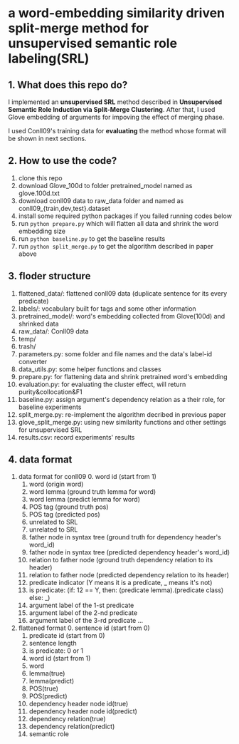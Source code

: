 # a word-embedding similarity driven split-merge method for unsupervised semantic role labeling(SRL)

## 1. What does this repo do?

I implemented an **unsupervised SRL** method described in **Unsupervised Semantic Role Induction via Split-Merge Clustering**. After that, I used Glove embedding of arguments for impoving the effect of merging phase.

I used Conll09's training data for **evaluating** the method whose format will be shown in next sections. 

## 2. How to use the code?

1. clone this repo
2. download Glove_100d to folder pretrained_model named as glove.100d.txt
3. download conll09 data to raw_data folder and named as conll09_{train,dev,test}.dataset
4. install some required python packages if you failed running codes below
5. run `python prepare.py` which will flatten all data and shrink the word embedding size
6. run `python baseline.py` to get the baseline results
7. run `python split_merge.py` to get the algorithm described in paper above

## 3. floder structure

1. flattened_data/:     flattened conll09 data (duplicate sentence for its every predicate)
2. labels/:             vocabulary built for tags and some other information
3. pretrained_model/:   word's embedding collected from Glove(100d) and shrinked data
4. raw_data/:           Conll09 data
5. temp/
6. trash/
7. parameters.py:       some folder and file names and the data's label-id converter
8. data_utils.py:       some helper functions and classes
9. prepare.py:          for flattening data and shrink pretrained word's embedding
10. evaluation.py:      for evaluating the cluster effect, will return purity&collocation&F1
11. baseline.py:        assign argument's dependency relation as a their role, for baseline experiments
12. split_merge.py:     re-implement the algorithm decribed in previous paper
13. glove_split_merge.py:   using new similarity functions and other settings for unsupervised SRL
14. results.csv:        record experiments' results

## 4. data format

1. data format for conll09
    0. word id (start from 1)
    1. word (origin word)
    2. word lemma (ground truth lemma for word)
    3. word lemma (predict lemma for word)
    4. POS tag (ground truth pos)
    5. POS tag (predicted pos)
    6. unrelated to SRL
    7. unrelated to SRL
    8. father node in syntax tree (ground truth for dependency header's word_id)
    9. father node in syntax tree (predicted dependency header's word_id)
    10. relation to father node (ground truth dependency relation to its header)
    11. relation to father node (predicted dependency relation to its header)
    12. predicate indicator (Y means it is a predicate, _ means it's not)
    13. is predicate: (if: 12 == Y, then: (predicate lemma).(predicate class) else: _)
    14. argument label of the 1-st predicate
    15. argument label of the 2-nd predicate
    16. argument label of the 3-rd predicate
    ...
2. flattened format
    0. sentence id (start from 0)
    1. predicate id (start from 0)
    2. sentence length
    3. is predicate: 0 or 1
    4. word id (start from 1)
    5. word
    6. lemma(true)
    7. lemma(predict)
    8. POS(true)
    9. POS(predict)
    10. dependency header node id(true)
    11. dependency header node id(predict)
    12. dependency relation(true)
    13. dependency relation(predict)
    14. semantic role